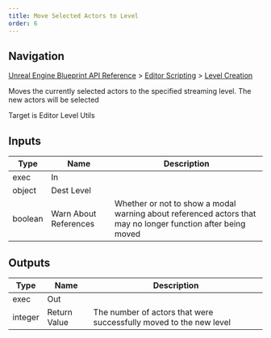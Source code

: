 ```yaml
---
title: Move Selected Actors to Level
order: 6
---
```

## Navigation

[Unreal Engine Blueprint API Reference](https://dev.epicgames.com/documentation/en-us/unreal-engine/BlueprintAPI) > [Editor Scripting](https://dev.epicgames.com/documentation/en-us/unreal-engine/BlueprintAPI/EditorScripting) > [Level Creation](https://dev.epicgames.com/documentation/en-us/unreal-engine/BlueprintAPI/EditorScripting/LevelCreation)

Moves the currently selected actors to the specified streaming level. The new actors will be selected

Target is Editor Level Utils

## Inputs

| Type | Name | Description |
| --- | --- | --- |
| exec | In |  |
| object | Dest Level |  |
| boolean | Warn About References | Whether or not to show a modal warning about referenced actors that may no longer function after being moved |

## Outputs

| Type | Name | Description |
| --- | --- | --- |
| exec | Out |  |
| integer | Return Value | The number of actors that were successfully moved to the new level |
